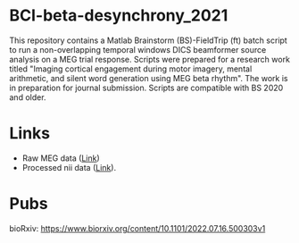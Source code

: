 # BCI-beta-desynchrony_2021
This repository contains a Matlab Brainstorm (BS)-FieldTrip (ft) batch script to run a non-overlapping temporal windows DICS beamformer source analysis on a MEG trial response. Scripts were prepared for a research work titled "Imaging cortical engagement during motor imagery, mental arithmetic, and silent word generation using MEG beta rhythm". The work is in preparation for journal submission. Scripts are compatible with BS 2020 and older.

# Links
 - Raw MEG data ([Link](https://springernature.figshare.com/collections/A_magnetoencephalography_dataset_for_motor_and_cognitive_imagery_BCI/5101544))
 - Processed nii data ([Link](https://figshare.com/articles/software/BCI-beta-desynchrony_2021/20469144)).

# Pubs
bioRxiv: https://www.biorxiv.org/content/10.1101/2022.07.16.500303v1
